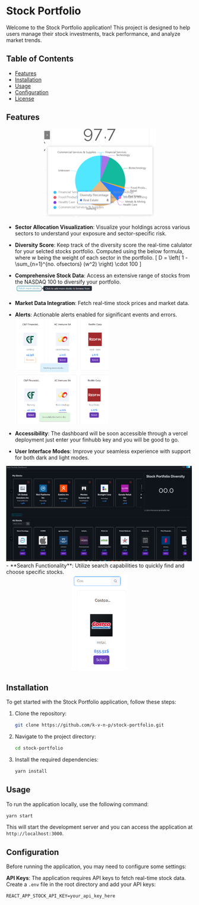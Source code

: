 # Stock Portfolio

Welcome to the Stock Portfolio application! This project is designed to help users manage their stock investments, track performance, and analyze market trends.

## Table of Contents
- [Features](#features)
- [Installation](#installation)
- [Usage](#usage)
- [Configuration](#configuration)
- [License](#license)

## Features

<!-- ![alt text](image.png) -->
<div style="text-align: center;">
<img src="image-6.png" alt="alt text" width="300" />
</div>

- **Sector Allocation Visualization**: Visualize your holdings across various sectors to understand your exposure and sector-specific risk.
- **Diversity Score**: Keep track of the diversity score the real-time calulator for your selcted stocks portfolio. Computed using the below formula, where w being the weight of each sector in the portfolio. 
\[ D = \left( 1 - \sum_{n=1}^{no. ofsectors} (w^2) \right) \cdot 100 \]

- **Comprehensive Stock Data**: Access an extensive range of stocks from the NASDAQ 100 to diversify your portfolio. <img src="image-7.png" alt="alt text" width="210"/>

- **Market Data Integration**: Fetch real-time stock prices and market data.
- **Alerts**: Actionable alerts enabled for significant events and errors.
<img src="image-4.png" alt="alt text" width="250"/><img src="image-5.png" alt="alt text" width="250"/>
- **Accessibility**: The dashboard will be soon accessible through a vercel deployment just enter your finhubb key and you will be good to go.
- **User Interface Modes**: Improve your seamless experience with support for both dark and light modes.
<img src="image-2.png" alt="alt text" width="500"/>
- **Search Functionality**: Utilize search capabilities to quickly find and choose specific stocks.
<div style="text-align: center;">
    <img src="image-8.png" alt="alt text" width="150"/>
</div>


## Installation

To get started with the Stock Portfolio application, follow these steps:

1. Clone the repository:
   ```sh
   git clone https://github.com/k-v-n-p/stock-portfolio.git
   ```
2. Navigate to the project directory:
   ```sh
   cd stock-portfolio
   ```
3. Install the required dependencies:
   ```sh
   yarn install
   ```

## Usage

To run the application locally, use the following command:

```sh
yarn start
```

This will start the development server and you can access the application at `http://localhost:3000`.

## Configuration

Before running the application, you may need to configure some settings:

**API Keys**: The application requires API keys to fetch real-time stock data. Create a `.env` file in the root directory and add your API keys: 
   ```env
   REACT_APP_STOCK_API_KEY=your_api_key_here
   ```


<!-- ## License

This project is licensed under the MIT License. See the [LICENSE](LICENSE) file for details. -->

<!-- ---
Feel free to explore, use, and contribute to the Stock Portfolio project! If you have any questions or need further assistance, please open an issue on GitHub.
``` -->